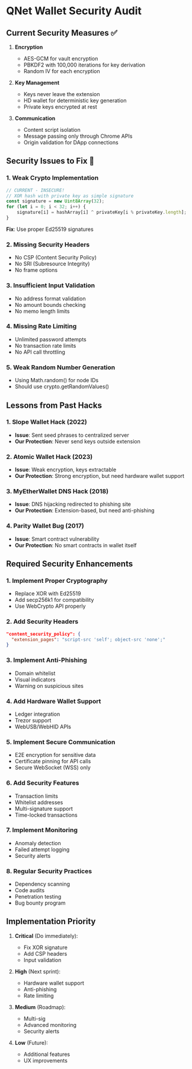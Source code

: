# QNet Wallet Security Audit

## Current Security Measures ✅

1. **Encryption**
   - AES-GCM for vault encryption
   - PBKDF2 with 100,000 iterations for key derivation
   - Random IV for each encryption

2. **Key Management**
   - Keys never leave the extension
   - HD wallet for deterministic key generation
   - Private keys encrypted at rest

3. **Communication**
   - Content script isolation
   - Message passing only through Chrome APIs
   - Origin validation for DApp connections

## Security Issues to Fix 🚨

### 1. **Weak Crypto Implementation**
```javascript
// CURRENT - INSECURE!
// XOR hash with private key as simple signature
const signature = new Uint8Array(32);
for (let i = 0; i < 32; i++) {
    signature[i] = hashArray[i] ^ privateKey[i % privateKey.length];
}
```
**Fix**: Use proper Ed25519 signatures

### 2. **Missing Security Headers**
- No CSP (Content Security Policy)
- No SRI (Subresource Integrity)
- No frame options

### 3. **Insufficient Input Validation**
- No address format validation
- No amount bounds checking
- No memo length limits

### 4. **Missing Rate Limiting**
- Unlimited password attempts
- No transaction rate limits
- No API call throttling

### 5. **Weak Random Number Generation**
- Using Math.random() for node IDs
- Should use crypto.getRandomValues()

## Lessons from Past Hacks

### 1. **Slope Wallet Hack (2022)**
- **Issue**: Sent seed phrases to centralized server
- **Our Protection**: Never send keys outside extension

### 2. **Atomic Wallet Hack (2023)**
- **Issue**: Weak encryption, keys extractable
- **Our Protection**: Strong encryption, but need hardware wallet support

### 3. **MyEtherWallet DNS Hack (2018)**
- **Issue**: DNS hijacking redirected to phishing site
- **Our Protection**: Extension-based, but need anti-phishing

### 4. **Parity Wallet Bug (2017)**
- **Issue**: Smart contract vulnerability
- **Our Protection**: No smart contracts in wallet itself

## Required Security Enhancements

### 1. **Implement Proper Cryptography**
- Replace XOR with Ed25519
- Add secp256k1 for compatibility
- Use WebCrypto API properly

### 2. **Add Security Headers**
```json
"content_security_policy": {
  "extension_pages": "script-src 'self'; object-src 'none';"
}
```

### 3. **Implement Anti-Phishing**
- Domain whitelist
- Visual indicators
- Warning on suspicious sites

### 4. **Add Hardware Wallet Support**
- Ledger integration
- Trezor support
- WebUSB/WebHID APIs

### 5. **Implement Secure Communication**
- E2E encryption for sensitive data
- Certificate pinning for API calls
- Secure WebSocket (WSS) only

### 6. **Add Security Features**
- Transaction limits
- Whitelist addresses
- Multi-signature support
- Time-locked transactions

### 7. **Implement Monitoring**
- Anomaly detection
- Failed attempt logging
- Security alerts

### 8. **Regular Security Practices**
- Dependency scanning
- Code audits
- Penetration testing
- Bug bounty program

## Implementation Priority

1. **Critical** (Do immediately):
   - Fix XOR signature
   - Add CSP headers
   - Input validation

2. **High** (Next sprint):
   - Hardware wallet support
   - Anti-phishing
   - Rate limiting

3. **Medium** (Roadmap):
   - Multi-sig
   - Advanced monitoring
   - Security alerts

4. **Low** (Future):
   - Additional features
   - UX improvements 